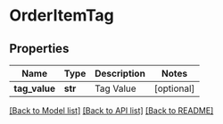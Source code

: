 # OrderItemTag

## Properties
Name | Type | Description | Notes
------------ | ------------- | ------------- | -------------
**tag_value** | **str** | Tag Value | [optional] 

[[Back to Model list]](../README.md#documentation-for-models) [[Back to API list]](../README.md#documentation-for-api-endpoints) [[Back to README]](../README.md)


